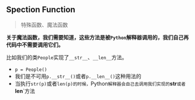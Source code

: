 ## Spection Function
> 特殊函数、魔法函数

**关于魔法函数，我们需要知道，这些方法是被`Python`解释器调用的，我们自己再代码中不需要调用它们。**

比如我们的类`People`实现了`__str__`、`__len__`方法。  
- `p = People()`
- 我们是不可用`p.__str__()`或者`p.__len__()`这种用法的
- 当执行`str(p)`或者`len(p)的时候，`Python`解释器会自己去调用我们实现的`__str__`或者`__len__`方法

